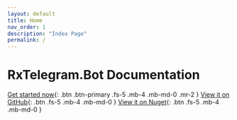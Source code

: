 ```yaml
---
layout: default
title: Home
nav_order: 1
description: "Index Page"
permalink: /
---
```


# RxTelegram.Bot Documentation

[Get started now](Quickstart/index.md){: .btn .btn-primary .fs-5 .mb-4 .mb-md-0 .mr-2 } [View it on GitHub](https://github.com/RxTelegram/RxTelegram.Bot){: .btn .fs-5 .mb-4 .mb-md-0 } [View it on Nuget](https://www.nuget.org/packages/RxTelegram.Bot/){: .btn .fs-5 .mb-4 .mb-md-0 }